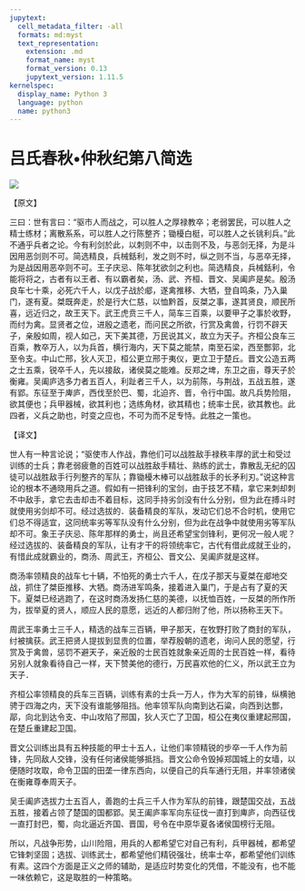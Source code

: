 ```yaml
---
jupytext:
  cell_metadata_filter: -all
  formats: md:myst
  text_representation:
    extension: .md
    format_name: myst
    format_version: 0.13
    jupytext_version: 1.11.5
kernelspec:
  display_name: Python 3
  language: python
  name: python3
---
```

# 吕氏春秋&#8226;仲秋纪第八简选

![](image/cover.jpg)

【原文】

三曰：世有言曰：“驱市人而战之，可以胜人之厚禄教卒；老弱罢民，可以胜人之精士练材；离散系系，可以胜人之行陈整齐；锄櫌白梃，可以胜人之长铫利兵。”此不通乎兵者之论。今有利剑於此，以刺则不中，以击则不及，与恶剑无择，为是斗因用恶剑则不可。简选精良，兵械銛利，发之则不时，纵之则不当，与恶卒无择，为是战因用恶卒则不可。王子庆忌、陈年犹欲剑之利也。简选精良，兵械銛利，令能将将之，古者有以王者、有以霸者矣，汤、武、齐桓、晋文、吴阖庐是矣。殷汤良车七十乘，必死六千人，以戊子战於郕，遂禽推移、大牺，登自鸣条，乃入巢门，遂有夏。桀既奔走，於是行大仁慈，以恤黔首，反桀之事，遂其贤良，顺民所喜，远近归之，故王天下。武王虎贲三千人，简车三百乘，以要甲子之事於收野，而纣为禽。显贤者之位，进殷之遗老，而问民之所欲，行赏及禽兽，行罚不辟天子，亲殷如周，视人如己，天下美其德，万民说其义，故立为天子。齐桓公良车三百乘，教卒万人，以为兵首，横行海内，天下莫之能禁，南至石梁，西至酆郭，北至令支。中山亡邢，狄人灭卫，桓公更立邢于夷仪，更立卫于楚丘。晋文公造五两之士五乘，锐卒千人，先以接敌，诸侯莫之能难。反郑之埤，东卫之亩，尊天子於衡雍。吴阖庐选多力者五百人，利趾者三千人，以为前陈，与荆战，五战五胜，遂有郢。东征至于庳庐，西伐至於巴、蜀，北迫齐、晋，令行中国。故凡兵势险阻，欲其便也；兵甲器械，欲其利也；选练角材，欲其精也；统率士民，欲其教也。此四者，义兵之助也，时变之应也，不可为而不足专恃。此胜之一策也。

【译文】

世人有一种言论说；“驱使市人作战，靠他们可以战胜敌手禄秩丰厚的武士和受过训练的士兵；靠老弱疲惫的百姓可以战胜敌手精壮、熟练的武士，靠散乱无纪的囚徒可以战胜敌手行列整齐的军队；靠锄櫌木棒可以战胜敌手的长矛利刃。”说这种言论的根本不通晓用兵之道。假如有一把锋利的宝剑，由于技艺不精，拿它来刺却刺不中敌手，拿它去击却击不着目标，这同手持劣剑没有什么分别，但为此在搏斗时就使用劣剑却不可。经过选拔的．装备精良的军队，发动它们总不合时机，使用它们总不得适宜，这同统率劣等军队没有什么分别，但为此在战争中就使用劣等军队却不可。象王子庆忌、陈年那样的勇士，尚且还希望宝剑锋利，更何况一般人呢？经过选拔的、装备精良的军队，让有才干的将领统率它，古代有借此成就王业的，有惜此成就霸业的，商汤、周武王，齐桓公、晋文公、吴阖庐就是这样。

商汤率领精良的战车七十辆，不怕死的勇士六千人，在戊子那天与夏桀在郕地交战，抓住了桀臣推移、大牺。商汤进军鸣条，接着进入巢门，于是占有了夏的天下。夏桀已经逃跑了，在这时商汤发扬仁慈的美德，以抚恤百姓，一反桀的所作所为，拔举夏的贤人，顺应人民的意愿，远近的人都归附了他，所以扬称王天下。

周武王率勇士三千人，精选的战车三百辆，甲子那天，在牧野打败了商封的军队，纣被擒获。武王把贤人提拔到显贵的位置，举荐殷朝的遗老，询问人民的愿望，行赏及于禽兽，惩罚不避天子，亲近殷的士民百姓就象亲近周的士民百姓一样，看待另别人就象看待自己一样，天下赞美他的德行，万民喜欢他的仁义，所以武王立为天子．

齐桓公率领精良的兵车三百辆，训练有素的士兵一万人，作为大军的前锋，纵横驰骋于四海之内，天下没有谁能够阻挡。他率领军队向南到达石粱，向西到达酆，鄗，向北到达令支、中山攻陷了邢国，狄人灭亡了卫国，桓公在夷仪重建起邢国，在楚丘重建起卫国。

晋文公训练出具有五种技能的甲士十五人，让他们率领精锐的步卒一千人作为前锋，先同敌人交锋，没有任何诸侯能够抵挡。晋文公命令毁掉郑国城上的女墙，以便随时攻取，命令卫国的田垄一律东西向，以便自己的兵车通行无阻，并率领诸侯在衡雍尊奉周天子。

吴壬阖庐选拔力士五百人，善跑的士兵三千人作为军队的前锋，跟楚国交战，五战五胜，接着占领了楚国的国都郢。吴王阖庐率军向东征伐一直打到庳庐，向西征伐一直打封巴，蜀，向北逼近齐国、晋国，号令在中原华夏各诸侯国榜行无阻。

所以，凡战争形势，山川险阻，用兵的人都希望它对自己有利，兵甲器械，都希望它锋刺坚固；选拔、训练武士，都希望他们精锐强壮，统率士卒，都希望他们训练有素。这四个方面是正义之师的辅助，是适应时势变化的凭借，不能没有，也不能一味依赖它，这是取胜的一种策略。



